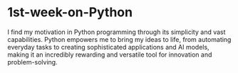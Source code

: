 # 1st-week-on-Python
I find my motivation in Python programming through its simplicity and vast capabilities. Python empowers me to bring my ideas to life, from automating everyday tasks to creating sophisticated applications and AI models, making it an incredibly rewarding and versatile tool for innovation and problem-solving.
